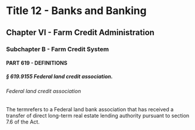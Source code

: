 
# Title 12 - Banks and Banking
## Chapter VI - Farm Credit Administration
### Subchapter B - Farm Credit System
#### PART 619 - DEFINITIONS
##### § 619.9155 Federal land credit association.
###### Federal land credit association

The termrefers to a Federal land bank association that has received a transfer of direct long-term real estate lending authority pursuant to section 7.6 of the Act.
